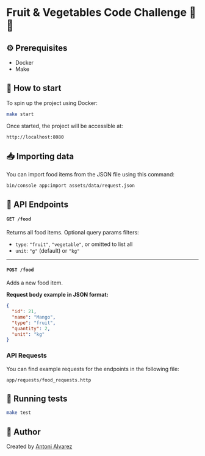 # Fruit & Vegetables Code Challenge 🍎🥦

## ⚙️ Prerequisites

- Docker
- Make

## 🚀 How to start

To spin up the project using Docker:

```bash
make start
```

Once started, the project will be accessible at:

```
http://localhost:8080
```

## 📥 Importing data

You can import food items from the JSON file using this command:

```bash
bin/console app:import assets/data/request.json
```

## 🔗 API Endpoints

#### `GET /food`

Returns all food items. Optional query params filters:

- `type`: `"fruit"`, `"vegetable"`, or omitted to list all
- `unit`: `"g"` (default) or `"kg"`

---

#### `POST /food`

Adds a new food item.

**Request body example in JSON format:**

```json
{
  "id": 21,
  "name": "Mango",
  "type": "fruit",
  "quantity": 2,
  "unit": "kg"
}
```

### API Requests

You can find example requests for the endpoints in the following file:

```
app/requests/food_requests.http
```

## 🧪 Running tests

```bash
make test
```

## 👤 Author

Created by [Antoni Alvarez](https://github.com/antoni-alvarez)
